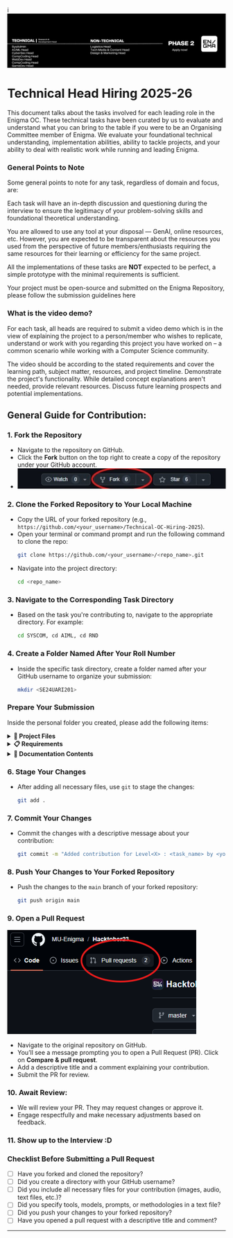 i![Header](Assets/Header.png)
# Technical Head Hiring 2025-26

This document talks about the tasks involved for each leading role in the Enigma OC. These technical tasks have been curated by us to evaluate and understand what you can bring to the table if you were to be an Organising Committee member of Enigma. We evaluate your foundational technical understanding, implementation abilities, ability to tackle projects, and your ability to deal with realistic work while running and leading Enigma.

### General Points to Note
Some general points to note for any task, regardless of domain and focus, are:

Each task will have an in-depth discussion and questioning during the interview to ensure the legitimacy of your problem-solving skills and foundational theoretical understanding.

You are allowed to use any tool at your disposal — GenAI, online resources, etc. However, you are expected to be transparent about the resources you used from the perspective of future members/enthusiasts requiring the same resources for their learning or efficiency for the same project.

All the implementations of these tasks are **NOT** expected to be perfect, a simple prototype with the minimal requirements is sufficient.

Your project must be open-source and submitted on the Enigma Repository, please follow the submission guidelines here 

### What is the video demo?
For each task, all heads are required to submit a video demo which is in the view of explaining the project to a person/member who wishes to replicate, understand or work with you regarding this project you have worked on – a common scenario while working with a Computer Science community.

The video should be according to the stated requirements and cover the learning path, subject matter, resources, and project timeline. Demonstrate the project's functionality. While detailed concept explanations aren't needed, provide relevant resources. Discuss future learning prospects and potential implementations.


## General Guide for Contribution:

### 1. **Fork the Repository**
   - Navigate to the repository on GitHub.
   - Click the **Fork** button on the top right to create a copy of the repository under your GitHub account.
   - ![forking](Assets/forking.jpeg)


### 2. **Clone the Forked Repository to Your Local Machine**
   - Copy the URL of your forked repository (e.g., `https://github.com/<your_username>/Technical-OC-Hiring-2025`).
   - Open your terminal or command prompt and run the following command to clone the repo:
     ```bash
     git clone https://github.com/<your_username>/<repo_name>.git
     ```
   - Navigate into the project directory:
     ```bash
     cd <repo_name>
     ```

### 3. **Navigate to the Corresponding Task Directory**
   - Based on the task you're contributing to, navigate to the appropriate directory. For example:
     ```bash
     cd SYSCOM, cd AIML, cd RND
     ```

### 4. **Create a Folder Named After Your Roll Number**
   - Inside the specific task directory, create a folder named after your GitHub username to organize your submission:
     ```bash
     mkdir <SE24UARI201>
     ```

### Prepare Your Submission
Inside the personal folder you created, please add the following items:

<details>
<summary><strong>📁 Project Files</strong></summary>

- All your source code (.py, .ipynb, etc.).

- Any necessary assets like images, audio files, or data.

- A short .mp4 video demo of your project in action.

</details>

<details>
<summary><strong>📋 Requirements</strong></summary>

- A requirements.txt or environment.yml file listing all libraries needed to run your project.

- Documentation `readme.md`.

</details>

<details>
<summary><strong>📖 Documentation Contents</strong></summary>

- Project Overview: A detailed explanation of your project, your approach, and what it does.

- Setup and Usage: A step-by-step guide explaining how to install the requirements and run your code from start to finish.

</details>

### 6. **Stage Your Changes**
   - After adding all necessary files, use `git` to stage the changes:
     ```bash
     git add .
     ```

### 7. **Commit Your Changes**
   - Commit the changes with a descriptive message about your contribution:
     ```bash
     git commit -m "Added contribution for Level<X> : <task_name> by <your_username>"
     ```

### 8. **Push Your Changes to Your Forked Repository**
   - Push the changes to the `main` branch of your forked repository:
     ```bash
     git push origin main
     ```

### 9. **Open a Pull Request**

![pull_rq](Assets/pull_req.png)

   - Navigate to the original repository on GitHub.
   - You’ll see a message prompting you to open a Pull Request (PR). Click on **Compare & pull request**.
   - Add a descriptive title and a comment explaining your contribution.
   - Submit the PR for review.

### 10. **Await Review:**
   - We will review your PR. They may request changes or approve it.
   - Engage respectfully and make necessary adjustments based on feedback.

### 11. Show up to the Interview :D



### **Checklist Before Submitting a Pull Request**
- [ ] Have you forked and cloned the repository?
- [ ] Did you create a directory with your GitHub username?
- [ ] Did you include all necessary files for your contribution (images, audio, text files, etc.)?
- [ ] Did you specify tools, models, prompts, or methodologies in a text file?
- [ ] Did you push your changes to your forked repository?
- [ ] Have you opened a pull request with a descriptive title and comment?

---



